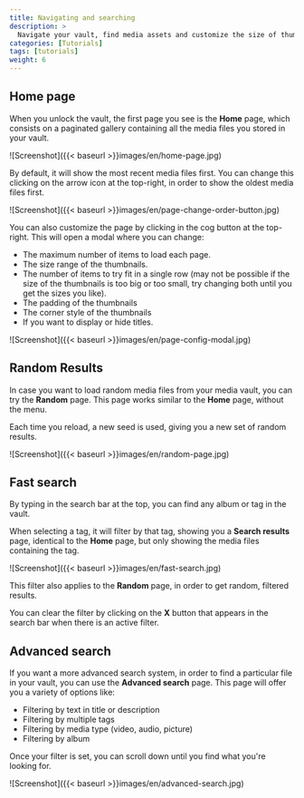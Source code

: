 ```yaml
---
title: Navigating and searching
description: >
  Navigate your vault, find media assets and customize the size of thumbnails.
categories: [Tutorials]
tags: [tutorials]
weight: 6
---
```


## Home page

When you unlock the vault, the first page you see is the **Home** page, which consists on a paginated gallery containing all the media files you stored in your vault.

![Screenshot]({{< baseurl >}}images/en/home-page.jpg)

By default, it will show the most recent media files first. You can change this clicking on the arrow icon at the top-right, in order to show the oldest media files first.

![Screenshot]({{< baseurl >}}images/en/page-change-order-button.jpg)

You can also customize the page by clicking in the cog button at the top-right. This will open a modal where you can change:

 - The maximum number of items to load each page.
 - The size range of the thumbnails.
 - The number of items to try fit in a single row (may not be possible if the size of the thumbnails is too big or too small, try changing both until you get the sizes you like).
 - The padding of the thumbnails
 - The corner style of the thumbnails
 - If you want to display or hide titles.

![Screenshot]({{< baseurl >}}images/en/page-config-modal.jpg)

## Random Results

In case you want to load random media files from your media vault, you can try the **Random** page. This page works similar to the **Home** page, without the menu.

Each time you reload, a new seed is used, giving you a new set of random results.

![Screenshot]({{< baseurl >}}images/en/random-page.jpg)

## Fast search

By typing in the search bar at the top, you can find any album or tag in the vault.

When selecting a tag, it will filter by that tag, showing you a **Search results** page, identical to the **Home** page, but only showing the media files containing the tag.

![Screenshot]({{< baseurl >}}images/en/fast-search.jpg)

This filter also applies to the **Random** page, in order to get random, filtered results.

You can clear the filter by clicking on the **X** button that appears in the search bar when there is an active filter.

## Advanced search

If you want a more advanced search system, in order to find a particular file in your vault, you can use the **Advanced search** page. This page will offer you a variety of options like:

 - Filtering by text in title or description
 - Filtering by multiple tags
 - Filtering by media type (video, audio, picture)
 - Filtering by album

Once your filter is set, you can scroll down until you find what you're looking for.

![Screenshot]({{< baseurl >}}images/en/advanced-search.jpg)

